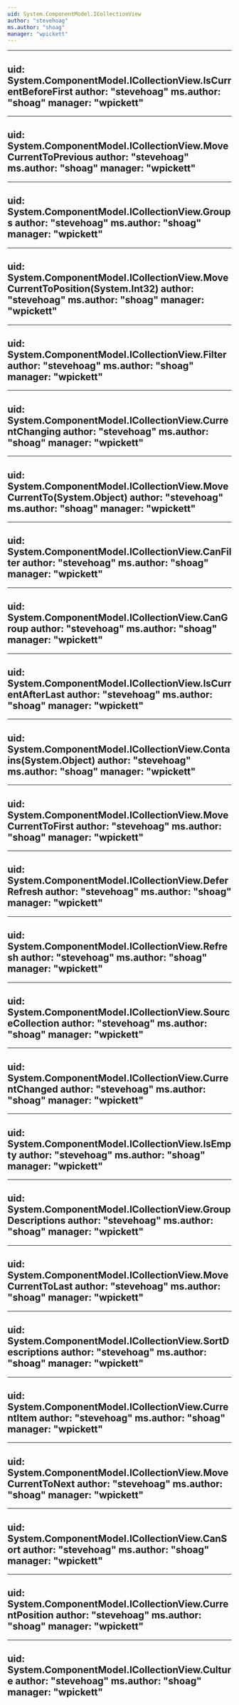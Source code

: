 ```yaml
---
uid: System.ComponentModel.ICollectionView
author: "stevehoag"
ms.author: "shoag"
manager: "wpickett"
---
```


---
uid: System.ComponentModel.ICollectionView.IsCurrentBeforeFirst
author: "stevehoag"
ms.author: "shoag"
manager: "wpickett"
---

---
uid: System.ComponentModel.ICollectionView.MoveCurrentToPrevious
author: "stevehoag"
ms.author: "shoag"
manager: "wpickett"
---

---
uid: System.ComponentModel.ICollectionView.Groups
author: "stevehoag"
ms.author: "shoag"
manager: "wpickett"
---

---
uid: System.ComponentModel.ICollectionView.MoveCurrentToPosition(System.Int32)
author: "stevehoag"
ms.author: "shoag"
manager: "wpickett"
---

---
uid: System.ComponentModel.ICollectionView.Filter
author: "stevehoag"
ms.author: "shoag"
manager: "wpickett"
---

---
uid: System.ComponentModel.ICollectionView.CurrentChanging
author: "stevehoag"
ms.author: "shoag"
manager: "wpickett"
---

---
uid: System.ComponentModel.ICollectionView.MoveCurrentTo(System.Object)
author: "stevehoag"
ms.author: "shoag"
manager: "wpickett"
---

---
uid: System.ComponentModel.ICollectionView.CanFilter
author: "stevehoag"
ms.author: "shoag"
manager: "wpickett"
---

---
uid: System.ComponentModel.ICollectionView.CanGroup
author: "stevehoag"
ms.author: "shoag"
manager: "wpickett"
---

---
uid: System.ComponentModel.ICollectionView.IsCurrentAfterLast
author: "stevehoag"
ms.author: "shoag"
manager: "wpickett"
---

---
uid: System.ComponentModel.ICollectionView.Contains(System.Object)
author: "stevehoag"
ms.author: "shoag"
manager: "wpickett"
---

---
uid: System.ComponentModel.ICollectionView.MoveCurrentToFirst
author: "stevehoag"
ms.author: "shoag"
manager: "wpickett"
---

---
uid: System.ComponentModel.ICollectionView.DeferRefresh
author: "stevehoag"
ms.author: "shoag"
manager: "wpickett"
---

---
uid: System.ComponentModel.ICollectionView.Refresh
author: "stevehoag"
ms.author: "shoag"
manager: "wpickett"
---

---
uid: System.ComponentModel.ICollectionView.SourceCollection
author: "stevehoag"
ms.author: "shoag"
manager: "wpickett"
---

---
uid: System.ComponentModel.ICollectionView.CurrentChanged
author: "stevehoag"
ms.author: "shoag"
manager: "wpickett"
---

---
uid: System.ComponentModel.ICollectionView.IsEmpty
author: "stevehoag"
ms.author: "shoag"
manager: "wpickett"
---

---
uid: System.ComponentModel.ICollectionView.GroupDescriptions
author: "stevehoag"
ms.author: "shoag"
manager: "wpickett"
---

---
uid: System.ComponentModel.ICollectionView.MoveCurrentToLast
author: "stevehoag"
ms.author: "shoag"
manager: "wpickett"
---

---
uid: System.ComponentModel.ICollectionView.SortDescriptions
author: "stevehoag"
ms.author: "shoag"
manager: "wpickett"
---

---
uid: System.ComponentModel.ICollectionView.CurrentItem
author: "stevehoag"
ms.author: "shoag"
manager: "wpickett"
---

---
uid: System.ComponentModel.ICollectionView.MoveCurrentToNext
author: "stevehoag"
ms.author: "shoag"
manager: "wpickett"
---

---
uid: System.ComponentModel.ICollectionView.CanSort
author: "stevehoag"
ms.author: "shoag"
manager: "wpickett"
---

---
uid: System.ComponentModel.ICollectionView.CurrentPosition
author: "stevehoag"
ms.author: "shoag"
manager: "wpickett"
---

---
uid: System.ComponentModel.ICollectionView.Culture
author: "stevehoag"
ms.author: "shoag"
manager: "wpickett"
---
